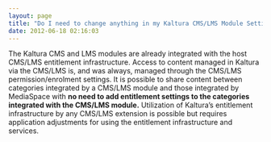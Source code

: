 ```yaml
---
layout: page
title: "Do I need to change anything in my Kaltura CMS/LMS Module Settings for Entitlement?"
date: 2012-06-18 02:16:03
---
```


The Kaltura CMS and LMS modules are already integrated with the host CMS/LMS entitlement infrastructure. Access to content managed in Kaltura via the CMS/LMS is, and was always, managed through the CMS/LMS permission/enrolment settings. It is possible to share content between categories integrated by a CMS/LMS module and those integrated by MediaSpace with **no need to add entitlement settings to the categories integrated with the CMS/LMS module.** Utilization of Kaltura’s entitlement infrastructure by any CMS/LMS extension is possible but requires application adjustments for using the entitlement infrastructure and services.